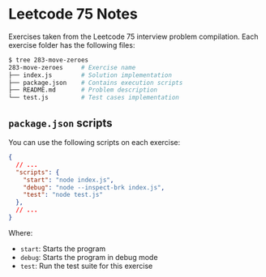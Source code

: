 # Leetcode 75 Notes
Exercises taken from the Leetcode 75 interview problem compilation. Each exercise folder has the
following files:
```sh
$ tree 283-move-zeroes 
283-move-zeroes     # Exercise name
├── index.js        # Solution implementation
├── package.json    # Contains execution scripts
├── README.md       # Problem description
└── test.js         # Test cases implementation

```

## `package.json` scripts
You can use the following scripts on each exercise:
```json
{
  // ...
  "scripts": {
    "start": "node index.js",
    "debug": "node --inspect-brk index.js",
    "test": "node test.js"
  },
  // ...
}

```

Where:
- `start`: Starts the program
- `debug`: Starts the program in debug mode
- `test`: Run the test suite for this exercise

